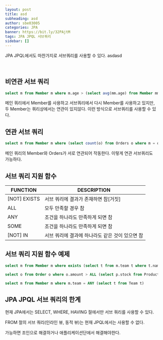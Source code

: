 ```yaml
---
layout: post
title: asd
subheading: asd
author: sbe03005
categories: JPA
banner: https://bit.ly/32PAjtM
tags: JPA JPQL 서브쿼리
sidebar: []
---
```


JPA JPQL에서도 마찬가지로 서브쿼리를 사용할 수 있다. asdasd

<br/>

## 비연관 서브 쿼리

```sql
select m from Member m where m.age > (select avg(mm.age) from Member mm)
```

메인 쿼리에서 Member를 사용하고 서브쿼리에서 다시 Member를 사용하고 있지만, 두 Member는 쿼리상에서는 연관이 있지않다. 이런 방식으로 서브쿼리를 사용할 수 있다.



## 연관 서브 쿼리

```sql
select m from Member m where (select count(o) from Orders o where m = o.member) > 0
```

메인 쿼리의 Member와 Orders가 서로 연관되어 작동한다. 이렇게 연관 서브쿼리도 가능하다.



## 서브 쿼리 지원 함수

| FUNCTION     | DESCRIPTION                                     |
| ------------ | ----------------------------------------------- |
| [NOT] EXISTS | 서브 쿼리에 결과가 존재하면 참[거짓]            |
| ALL          | 모두 만족할 경우 참                             |
| ANY          | 조건을 하나라도 만족하게 되면 참                |
| SOME         | 조건을 하나라도 만족하게 되면 참                |
| [NOT] IN     | 서브 쿼리에 결과에 하나라도 같은 것이 있으면 참 |



## 서브 쿼리 지원 함수 예제

```sql
select m from Member m where exists (select t from m.team t where t.name = 'teamA')
```

```sql
select o from Order o where o.amount > ALL (select p.stock from Product p)
```

```sql
select m from Member m where m.team = ANY (select t from Team t)
```



## JPA JPQL 서브 쿼리의 한계

현재 JPA에서는 SELECT, WHERE, HAVING 절에서만 서브 쿼리를 사용할 수 있다.

FROM 절의 서브 쿼리(인라인 뷰, 동적 뷰)는 현재 JPQL에서는 사용할 수 없다. 

가능하면 조인으로 해결하거나 애플리케이션단에서 해결해야한다.